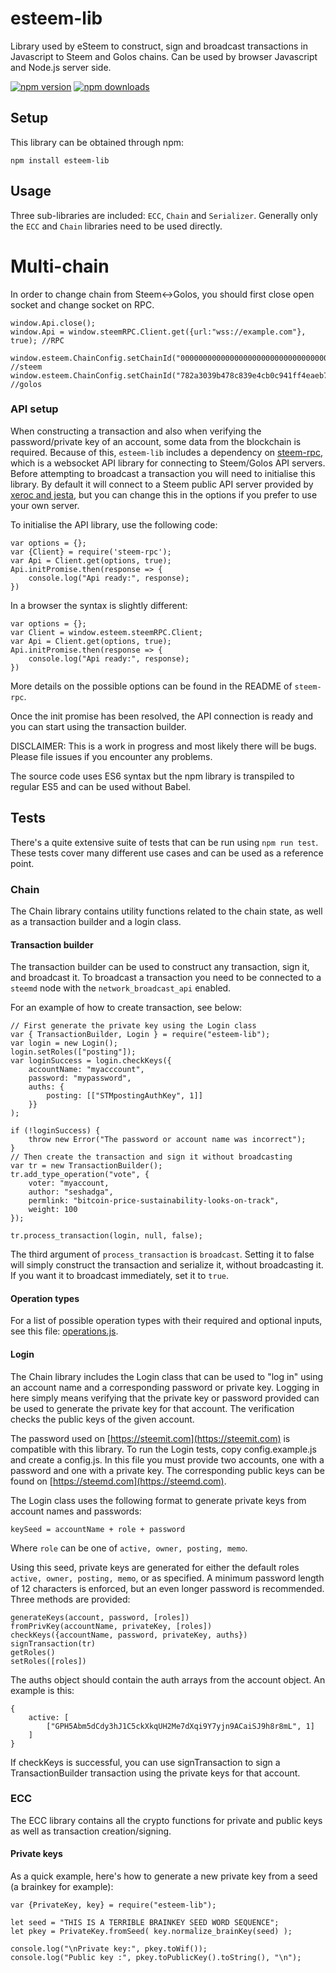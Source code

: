 # esteem-lib

Library used by eSteem to construct, sign and broadcast transactions in Javascript to Steem and Golos chains. Can be used by browser Javascript and Node.js server side.

[![npm version](https://img.shields.io/npm/v/esteem-lib.svg?style=flat-square)](https://www.npmjs.com/package/esteem-lib)
[![npm downloads](https://img.shields.io/npm/dm/esteem-lib.svg?style=flat-square)](https://www.npmjs.com/package/esteem-lib)

## Setup

This library can be obtained through npm:
```
npm install esteem-lib
```

## Usage

Three sub-libraries are included: `ECC`, `Chain` and `Serializer`. Generally only the `ECC` and `Chain` libraries need to be used directly.

# Multi-chain

In order to change chain from Steem<->Golos, you should first close open socket and change socket on RPC.


```
window.Api.close();
window.Api = window.steemRPC.Client.get({url:"wss://example.com"}, true); //RPC

window.esteem.ChainConfig.setChainId("0000000000000000000000000000000000000000000000000000000000000000"); //steem
window.esteem.ChainConfig.setChainId("782a3039b478c839e4cb0c941ff4eaeb7df40bdd68bd441afd444b9da763de12"); //golos

```

### API setup

When constructing a transaction and also when verifying the password/private key of an account, some data from the blockchain is required. Because of this, `esteem-lib` includes a dependency on [steem-rpc](https://github.com/svk31/steem-rpc), which is a websocket API library for connecting to Steem/Golos API servers. Before attempting to broadcast a transaction you will need to initialise this library. By default it will connect to a Steem public API server provided by [xeroc and jesta](https://steemit.com/steemws/@jesta/steem-ws-the-public-steem-api-cluster), but you can change this in the options if you prefer to use your own server.

To initialise the API library, use the following code:

```
var options = {};
var {Client} = require('steem-rpc');
var Api = Client.get(options, true);
Api.initPromise.then(response => {
    console.log("Api ready:", response);
})
```

In a browser the syntax is slightly different:

```
var options = {};
var Client = window.esteem.steemRPC.Client;
var Api = Client.get(options, true);
Api.initPromise.then(response => {
    console.log("Api ready:", response);
})
```


More details on the possible options can be found in the README of `steem-rpc`.

Once the init promise has been resolved, the API connection is ready and you can start using the transaction builder.


DISCLAIMER: This is a work in progress and most likely there will be bugs. Please file issues if you encounter any problems.

The source code uses ES6 syntax but the npm library is transpiled to regular ES5 and can be used without Babel.

## Tests
There's a quite extensive suite of tests that can be run using `npm run test`. These tests cover many different use cases and can be used as a reference point.


### Chain

The Chain library contains utility functions related to the chain state, as well as a transaction builder and a login class.


#### Transaction builder
The transaction builder can be used to construct any transaction, sign it, and broadcast it. To broadcast a transaction you need to be connected to a `steemd` node with the `network_broadcast_api` enabled.

For an example of how to create transaction, see below:

```
// First generate the private key using the Login class
var { TransactionBuilder, Login } = require("esteem-lib");
var login = new Login();
login.setRoles(["posting"]);
var loginSuccess = login.checkKeys({
    accountName: "myacccount",
    password: "mypassword",
    auths: {
        posting: [["STMpostingAuthKey", 1]]
    }}
);

if (!loginSuccess) {
    throw new Error("The password or account name was incorrect");
}    
// Then create the transaction and sign it without broadcasting
var tr = new TransactionBuilder();
tr.add_type_operation("vote", {
    voter: "myaccount,
    author: "seshadga",
    permlink: "bitcoin-price-sustainability-looks-on-track",
    weight: 100
});

tr.process_transaction(login, null, false);
```

The third argument of `process_transaction` is `broadcast`. Setting it to false will simply construct the transaction and serialize it, without broadcasting it. If you want it to broadcast immediately, set it to `true`.

#### Operation types
For a list of possible operation types with their required and optional inputs, see this file: [operations.js](https://github.com/svk31/esteem-lib/blob/master/lib/serializer/src/operations.js).

#### Login
The Chain library includes the Login class that can be used to "log in" using an account name and a corresponding password or private key. Logging in here simply means verifying that the private key or password provided can be used to generate the private key for that account. The verification checks the public keys of the given account.

The password used on [https://steemit.com](https://steemit.com) is compatible with this library. To run the Login tests, copy config.example.js and create a config.js. In this file you must provide two accounts, one with a password and one with a private key. The corresponding public keys can be found on [https://steemd.com](https://steemd.com).

The Login class uses the following format to generate private keys from account names and passwords:

```
keySeed = accountName + role + password
```
Where `role` can be one of `active, owner, posting, memo`.

Using this seed, private keys are generated for either the default roles `active, owner, posting, memo`, or as specified. A minimum password length of 12 characters is enforced, but an even longer password is recommended. Three methods are provided:

```
generateKeys(account, password, [roles])
fromPrivKey(accountName, privateKey, [roles])
checkKeys({accountName, password, privateKey, auths})
signTransaction(tr)
getRoles()
setRoles([roles])
```

The auths object should contain the auth arrays from the account object. An example is this:

```
{
    active: [
        ["GPH5Abm5dCdy3hJ1C5ckXkqUH2Me7dXqi9Y7yjn9ACaiSJ9h8r8mL", 1]
    ]
}
```

If checkKeys is successful, you can use signTransaction to sign a TransactionBuilder transaction using the private keys for that account.

### ECC
The ECC library contains all the crypto functions for private and public keys as well as transaction creation/signing.

#### Private keys
As a quick example, here's how to generate a new private key from a seed (a brainkey for example):

```
var {PrivateKey, key} = require("esteem-lib");

let seed = "THIS IS A TERRIBLE BRAINKEY SEED WORD SEQUENCE";
let pkey = PrivateKey.fromSeed( key.normalize_brainKey(seed) );

console.log("\nPrivate key:", pkey.toWif());
console.log("Public key :", pkey.toPublicKey().toString(), "\n");
```

